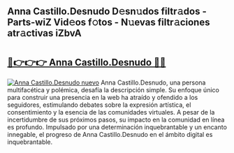 ## Anna Castillo.Desnudo D𝚎sn𝚞dos filtr𝚊dos - Parts-wiZ Vid𝚎os f𝚘tos - N𝚞evas filtr𝚊ciones atr𝚊ctivas iZbvA

# <h2><a href="http://mbb56qk.tromn.icu/?c=Anna+Castillo.Desnudo">🔗👉👉👉 Anna Castillo.Desnudo 🔗🔗</a></h2>

[![Anna Castillo.Desnudo nuevo](https://i.imgur.com/pEAQMta.gif)](http://mbb56qk.tromn.icu/?c=Anna+Castillo.Desnudo)
Anna Castillo.Desnudo, una persona multifacética y polémica, desafía la descripción simple. Su enfoque único para construir una presencia en la web ha atraído y ofendido a los seguidores, estimulando debates sobre la expresión artística, el consentimiento y la esencia de las comunidades virtuales. A pesar de la incertidumbre de sus próximos pasos, su impacto en la comunidad en línea es profundo. Impulsado por una determinación inquebrantable y un encanto innegable, el progreso de Anna Castillo.Desnudo en el ámbito digital es inquebrantable.
